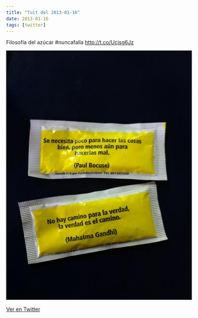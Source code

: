 ```yaml
---
title: "Tuit del 2013-01-16"
date: 2013-01-16
tags: [twitter]
---
```


Filosofía del azúcar #nuncafalla http://t.co/Ucjsg6Jz

![Imagen](/assets/images/291474241793179648-BAuGR1OCQAAv_Oh.jpg)

[Ver en Twitter](https://twitter.com/i/web/status/291474241793179648)
